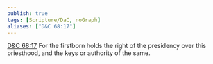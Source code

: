 ```yaml
---
publish: true
tags: [Scripture/DaC, noGraph]
aliases: ["D&C 68:17"]
---
```

[D&C 68:17](https://churchofjesuschrist.org/study/scriptures/dc-testament/dc/68?lang=eng&id=p17#p17) For the firstborn holds the right of the presidency over this priesthood, and the keys or authority of the same.
